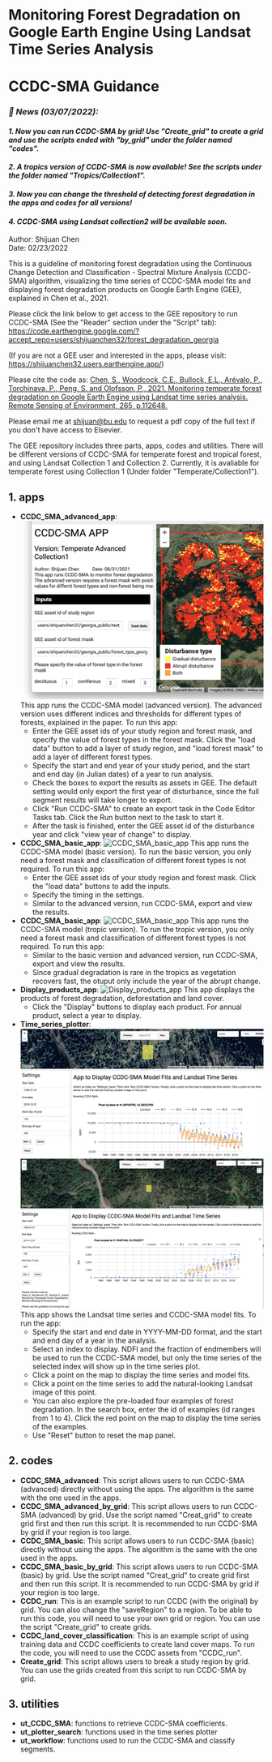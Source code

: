 # Monitoring Forest Degradation on Google Earth Engine Using Landsat Time Series Analysis

# CCDC-SMA Guidance

### *🎉 News (03/07/2022):*
#### *1. Now you can run CCDC-SMA by grid! Use "Create_grid" to create a grid and use the scripts ended with "by_grid" under the folder named "codes".*
#### *2. A tropics version of CCDC-SMA is now available! See the scripts under the folder named "Tropics/Collection1".*
#### *3. Now you can change the threshold of detecting forest degradation in the apps and codes for all versions!*
#### *4. CCDC-SMA using Landsat collection2 will be available soon.*

Author: Shijuan Chen     
Date: 02/23/2022

This is a guideline of monitoring forest degradation using the Continuous Change Detection and Classification - Spectral Mixture Analysis (CCDC-SMA) algorithm, visualizing the time series of CCDC-SMA model fits and displaying forest degradation products on Google Earth Engine (GEE), explained in Chen et al., 2021. 

Please click the link below to get access to the GEE repository to run CCDC-SMA (See the "Reader" section under the "Script" tab):<br /> 
https://code.earthengine.google.com/?accept_repo=users/shijuanchen32/forest_degradation_georgia

(If you are not a GEE user and interested in the apps, please visit: https://shijuanchen32.users.earthengine.app/)

Please cite the code as: [Chen, S., Woodcock, C.E., Bullock, E.L., Arévalo, P., Torchinava, P., Peng, S. and Olofsson, P., 2021. Monitoring temperate forest degradation on Google Earth Engine using Landsat time series analysis. Remote Sensing of Environment, 265, p.112648.](https://www.sciencedirect.com/science/article/pii/S0034425721003680) 

Please email me at shijuan@bu.edu to request a pdf copy of the full text if you don't have access to Elsevier. 

The GEE repository includes three parts, apps, codes and utilities. There will be different versions of CCDC-SMA for temperate forest and tropical forest, 
and using Landsat Collection 1 and Collection 2. Currently, it is avaliable for temperate forest using Collection 1 (Under folder "Temperate/Collection1"). 

## 1. apps
  - **CCDC_SMA_advanced_app**: ![Image of CCDC_SMA_advanced_app](https://github.com/shijuanchen/forest_degradation_georgia/blob/master/CCDC_SMA_temperate_advanced.png) This app runs the CCDC-SMA model (advanced version). The advanced version uses different indices and thresholds for different types of forests, explained in the paper. To run this app:
      - Enter the GEE asset ids of your study region and forest mask, and specify the value of forest types in the forest mask. Click the "load data" button to add a layer of study region, and "load forest mask" to add a layer of different forest types. 
      - Specify the start and end year of your study period, and the start and end day (in Julian dates) of a year to run analysis. 
      - Check the boxes to export the results as assets in GEE. The default setting would only export the first year of disturbance, since the full segment results will take longer to export.
      - Click "Run CCDC-SMA" to create an export task in the Code Editor Tasks tab. Click the Run button next to the task to start it. 
      - After the task is finished, enter the GEE asset id of the disturbance year and click "view year of change" to display.
   - **CCDC_SMA_basic_app**: ![CCDC_SMA_basic_app](https://github.com/shijuanchen/forest_degradation_georgia/blob/master/CCDC-SMA_basic_version.png) This app runs the CCDC-SMA model (basic version). To run the basic version, you only need a forest mask and classification of different forest types is not required. To run this app:
     - Enter the GEE asset ids of your study region and forest mask. Click the "load data" buttons to add the inputs.
     - Specify the timing in the settings.
     - Similar to the advanced version, run CCDC-SMA, export and view the results. 
   - **CCDC_SMA_basic_app**: ![CCDC_SMA_basic_app](https://github.com/shijuanchen/forest_degradation_georgia/blob/master/CCDC-SMA_basic_version.png) This app runs the CCDC-SMA model (tropic version). To run the tropic version, you only need a forest mask and classification of different forest types is not required. To run this app:
     - Similar to the basic version and advanced version, run CCDC-SMA, export and view the results. 
     - Since gradual degradation is rare in the tropics as vegetation recovers fast, the otuput only include the year of the abrupt change. 
   - **Display_products_app**: ![Display_products_app](https://github.com/shijuanchen/forest_degradation_georgia/blob/master/display_products.png) This app displays the products of forest degradation, deforestation and land cover. 
     - Click the "Display" buttons to display each product. For annual product, select a year to display.
   - **Time_series_plotter**: ![Time_series_plotter](https://github.com/shijuanchen/forest_degradation_georgia/blob/master/display_ts_CCDC_SMA.png)
   ![Time_series_plotter](https://github.com/shijuanchen/forest_degradation_georgia/blob/master/display_ts_CCDC_SMA_an.png) This app shows the Landsat time series and CCDC-SMA model fits. To run the app:
     - Specify the start and end date in YYYY-MM-DD format, and the start and end day of a year in the analysis.
     - Select an index to display. NDFI and the fraction of endmembers will be used to run the CCDC-SMA model, but only the time series of the selected index will show up in the time series plot. 
     - Click a point on the map to display the time series and model fits. 
     - Click a point on the time series to add the natural-looking Landsat image of this point.
     - You can also explore the pre-loaded four examples of forest degradation. In the search box, enter the id of examples (id ranges from 1 to 4). Click the red point on the map to display the time series of the examples.  
     - Use "Reset" button to reset the map panel.
## 2. codes
   - **CCDC_SMA_advanced**: This script allows users to run CCDC-SMA (advanced) directly without using the apps. The algorithm is the same with the one used in the apps.
   - **CCDC_SMA_advanced_by_grid**: This script allows users to run CCDC-SMA (advanced) by grid. Use the script named "Creat_grid" to create grid first and then run this script. It is recommended to run CCDC-SMA by grid if your region is too large. 
   - **CCDC_SMA_basic**: This script allows users to run CCDC-SMA (basic) directly without using the apps. The algorithm is the same with the one used in the apps.
   - **CCDC_SMA_basic_by_grid**: This script allows users to run CCDC-SMA (basic) by grid. Use the script named "Creat_grid" to create grid first and then run this script. It is recommended to run CCDC-SMA by grid if your region is too large. 
   - **CCDC_run**: This is an example script to run CCDC (with the original) by grid. You can also change the "saveRegion" to a region. To be able to run this code, you will need to use your own grid or region. You can use the script "Create_grid" to create grids.
   - **CCDC_land_cover_classification**: This is an example script of using training data and CCDC coefficients to create land cover maps. To run the code, you will need to use the CCDC assets from "CCDC_run".
   - **Create_grid**: This script allows users to break a study region by grid. You can use the grids created from this script to run CCDC-SMA by grid. 
## 3. utilities
   - **ut_CCDC_SMA**: functions to retrieve CCDC-SMA coefficients. 
   - **ut_plotter_search**: functions used in the time series plotter
   - **ut_workflow**: functions used to run the CCDC-SMA and classify segments.







